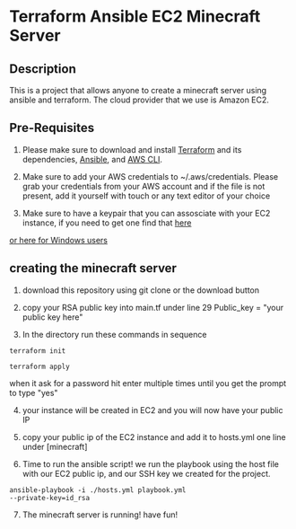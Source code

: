 # Terraform Ansible EC2 Minecraft Server

## Description
This is a project that allows anyone to create a minecraft server using ansible and terraform. The cloud provider that we use is Amazon EC2.

## Pre-Requisites
1. Please make sure to download and install [Terraform](https://www.terraform.io/) and its dependencies, [Ansible](https://www.ansible.com/), and [AWS CLI](https://aws.amazon.com/cli/).

2. Make sure to add your AWS credentials to ~/.aws/credentials. Please grab your credentials from your AWS account and if the file is not present, add it yourself with touch or any text editor of your choice

3. Make sure to have a keypair that you can assosciate with your EC2 instance, if you need to get one find that [here](https://www.digitalocean.com/community/tutorials/how-to-create-ssh-keys-with-openssh-on-macos-or-linux)

 [or here for Windows users](https://www.puttygen.com/)

## creating the minecraft server

1. download this repository using git clone or the download button

2. copy your RSA public key into main.tf under line 29 Public_key = "your public key here"

3. In the directory run these commands in sequence
 
 <code>terraform init</code>
 
 <code>terraform apply</code>

 when it ask for a password hit enter multiple times until you get the prompt to type "yes"

 4. your instance will be created in EC2 and you will now have your public IP

 5. copy your public ip of the EC2 instance and add it to hosts.yml one line under [minecraft]

6. Time to run the ansible script! we run the playbook using the host file with our EC2 public ip, and our SSH key we created for the project. 

<code>ansible-playbook -i ./hosts.yml playbook.yml --private-key=id_rsa</code>

7. The minecraft server is running! have fun!